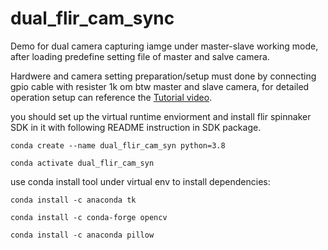 # dual_flir_cam_sync
Demo for dual camera capturing iamge under master-slave working mode, after loading predefine setting file of master and salve camera.

Hardwere and camera setting preparation/setup must done by connecting gpio cable with resister 1k om btw master and slave camera, for detailed operation setup can
reference the [Tutorial video](https://www.bilibili.com/video/BV1wG4y1z732/?share_source=copy_web&vd_source=352d0acd9feed0c12b01fd7848b932d3).

you should set up the virtual runtime enviorment and install flir spinnaker SDK in it with following README instruction in SDK package.

`conda create --name dual_flir_cam_syn python=3.8`

`conda activate dual_flir_cam_syn`

use conda install tool under virtual env to install dependencies:

`conda install -c anaconda tk`

`conda install -c conda-forge opencv`

`conda install -c anaconda pillow`



